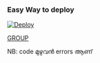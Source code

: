 
### Easy Way to deploy
[![Deploy](https://www.herokucdn.com/deploy/button.svg)](https://heroku.com/deploy?template=https://github.com/Saranhgg/MT-Media-Search-bot)

[GROUP](https://t.me/+aZIoNNlskWk4ODg1)

NB: code മുഴുവൻ errors ആണ് 
